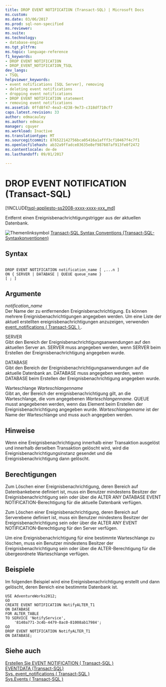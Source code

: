 ```yaml
---
title: DROP EVENT NOTIFICATION (Transact-SQL) | Microsoft Docs
ms.custom: 
ms.date: 03/06/2017
ms.prod: sql-non-specified
ms.reviewer: 
ms.suite: 
ms.technology:
- database-engine
ms.tgt_pltfrm: 
ms.topic: language-reference
f1_keywords:
- DROP EVENT NOTIFICATION
- DROP_EVENT_NOTIFICATION_TSQL
dev_langs:
- TSQL
helpviewer_keywords:
- event notifications [SQL Server], removing
- deleting event notifications
- dropping event notifications
- DROP EVENT NOTIFICATION statement
- removing event notifications
ms.assetid: 0ffd8f47-4ea3-4238-9e73-c318df710cf7
caps.latest.revision: 33
author: edmacauley
ms.author: edmaca
manager: cguyer
ms.workload: Inactive
ms.translationtype: MT
ms.sourcegitcommit: 876522142756bca05416a1afff3cf10467f4c7f1
ms.openlocfilehash: ab32a9ffadce83635e8ef987607af913fe0f2472
ms.contentlocale: de-de
ms.lasthandoff: 09/01/2017

---
```

# <a name="drop-event-notification-transact-sql"></a>DROP EVENT NOTIFICATION (Transact-SQL)
[!INCLUDE[tsql-appliesto-ss2008-xxxx-xxxx-xxx_md](../../includes/tsql-appliesto-ss2008-xxxx-xxxx-xxx-md.md)]

  Entfernt einen Ereignisbenachrichtigungstrigger aus der aktuellen Datenbank.  
  
 ![Themenlinksymbol](../../database-engine/configure-windows/media/topic-link.gif "Topic link icon") [Transact-SQL Syntax Conventions (Transact-SQL-Syntaxkonventionen)](../../t-sql/language-elements/transact-sql-syntax-conventions-transact-sql.md)  
  
## <a name="syntax"></a>Syntax  
  
```  
  
DROP EVENT NOTIFICATION notification_name [ ,...n ]  
ON { SERVER | DATABASE | QUEUE queue_name }  
[ ; ]  
```  
  
## <a name="arguments"></a>Argumente  
 *notification_name*  
 Der Name der zu entfernenden Ereignisbenachrichtigung. Es können mehrere Ereignisbenachrichtigungen angegeben werden. Um eine Liste der aktuell erstellten ereignisbenachrichtigungen anzuzeigen, verwenden [event_notifications &#40; Transact-SQL &#41; ](../../relational-databases/system-catalog-views/sys-event-notifications-transact-sql.md).  
  
 SERVER  
 Gibt den Bereich der Ereignisbenachrichtigungsanwendungen auf den aktuellen Server an. SERVER muss angegeben werden, wenn SERVER beim Erstellen der Ereignisbenachrichtigung angegeben wurde.  
  
 DATABASE  
 Gibt den Bereich der Ereignisbenachrichtigungsanwendungen auf die aktuelle Datenbank an. DATABASE muss angegeben werden, wenn DATABASE beim Erstellen der Ereignisbenachrichtigung angegeben wurde.  
  
 Warteschlange *Warteschlangenname*  
 Gibt an, der Bereich der ereignisbenachrichtigung gilt, an die Warteschlange, die vom angegebenen *Warteschlangenname*. QUEUE musst angegebenen werden, wenn das Element beim Erstellen der Ereignisbenachrichtigung angegeben wurde. *Warteschlangenname* ist der Name der Warteschlange und muss auch angegeben werden.  
  
## <a name="remarks"></a>Hinweise  
 Wenn eine Ereignisbenachrichtigung innerhalb einer Transaktion ausgelöst und innerhalb derselben Transaktion gelöscht wird, wird die Ereignisbenachrichtigungsinstanz gesendet und die Ereignisbenachrichtigung dann gelöscht.  
  
## <a name="permissions"></a>Berechtigungen  
 Zum Löschen einer Ereignisbenachrichtigung, deren Bereich auf Datenbankebene definiert ist, muss ein Benutzer mindestens Besitzer der Ereignisbenachrichtigung sein oder über die ALTER ANY DATABASE EVENT NOTIFICATION-Berechtigung für die aktuelle Datenbank verfügen.  
  
 Zum Löschen einer Ereignisbenachrichtigung, deren Bereich auf Serverebene definiert ist, muss ein Benutzer mindestens Besitzer der Ereignisbenachrichtigung sein oder über die ALTER ANY EVENT NOTIFICATION-Berechtigung für den Server verfügen.  
  
 Um eine Ereignisbenachrichtigung für eine bestimmte Warteschlange zu löschen, muss ein Benutzer mindestens Besitzer der Ereignisbenachrichtigung sein oder über die ALTER-Berechtigung für die übergeordnete Warteschlange verfügen.  
  
## <a name="examples"></a>Beispiele  
 Im folgenden Beispiel wird eine Ereignisbenachrichtigung erstellt und dann gelöscht, deren Bereich eine bestimmte Datenbank ist.  
  
```tsql  
USE AdventureWorks2012;  
GO  
CREATE EVENT NOTIFICATION NotifyALTER_T1  
ON DATABASE  
FOR ALTER_TABLE  
TO SERVICE 'NotifyService',  
    '8140a771-3c4b-4479-8ac0-81008ab17984';  
GO  
DROP EVENT NOTIFICATION NotifyALTER_T1  
ON DATABASE;  
```  
  
## <a name="see-also"></a>Siehe auch  
 [Erstellen Sie EVENT NOTIFICATION &#40; Transact-SQL &#41;](../../t-sql/statements/create-event-notification-transact-sql.md)   
 [EVENTDATA &#40;Transact-SQL&#41;](../../t-sql/functions/eventdata-transact-sql.md)   
 [Sys. event_notifications &#40; Transact-SQL &#41;](../../relational-databases/system-catalog-views/sys-event-notifications-transact-sql.md)   
 [Sys.Events &#40; Transact-SQL &#41;](../../relational-databases/system-catalog-views/sys-events-transact-sql.md)  
  
  

